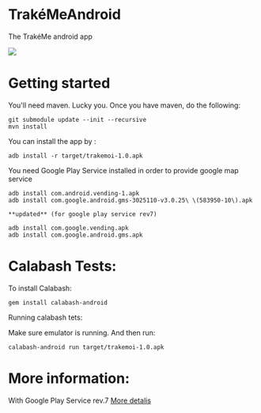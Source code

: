 TrakéMeAndroid
=============

The TrakéMe android app

<p><a href="https://travis-ci.org/CapeDev/TrakeMoi" target="_blank">
<img border="0" src="https://api.travis-ci.org/CapeDev/TrakeMoi.png" ></a></p>

Getting started
=======
You'll need maven. Lucky you. Once you have maven, do the following:

```
git submodule update --init --recursive
mvn install

```

You can install the app by :

```
adb install -r target/trakemoi-1.0.apk

```

You need Google Play Service installed in order to provide google map service
```
adb install com.android.vending-1.apk
adb install com.google.android.gms-3025110-v3.0.25\ \(583950-10\).apk

**updated** (for google play service rev7)

adb install com.google.vending.apk
adb install com.google.android.gms.apk
```

Calabash Tests:
==============
To install Calabash: 
```
gem install calabash-android
```

Running calabash tets:

Make sure emulator is running.
And then run:
```
calabash-android run target/trakemoi-1.0.apk
```

More information:
==============
With Google Play Service rev.7
[More detalis](http://ifyouseeit.org/blog/2013/07/13/google-map-on-android-with-play-service-7/)

